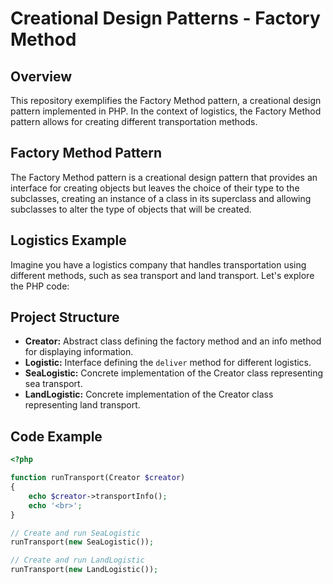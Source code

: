 # Creational Design Patterns - Factory Method

## Overview

This repository exemplifies the Factory Method pattern, a creational design pattern implemented in PHP. In the context of logistics, the Factory Method pattern allows for creating different transportation methods.

## Factory Method Pattern

The Factory Method pattern is a creational design pattern that provides an interface for creating objects but leaves the choice of their type to the subclasses, creating an instance of a class in its superclass and allowing subclasses to alter the type of objects that will be created.

## Logistics Example

Imagine you have a logistics company that handles transportation using different methods, such as sea transport and land transport. Let's explore the PHP code:

## Project Structure

- **Creator:** Abstract class defining the factory method and an info method for displaying information.
- **Logistic:** Interface defining the `deliver` method for different logistics.
- **SeaLogistic:** Concrete implementation of the Creator class representing sea transport.
- **LandLogistic:** Concrete implementation of the Creator class representing land transport.

## Code Example

```php
<?php

function runTransport(Creator $creator)
{
    echo $creator->transportInfo();
    echo '<br>';
}

// Create and run SeaLogistic
runTransport(new SeaLogistic());

// Create and run LandLogistic
runTransport(new LandLogistic());

